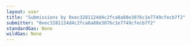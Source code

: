 ```yaml
---
layout: user
title: "Submissions by 0xec3281124d4c2fca8a88e3076c1e7749cfecb7f2"
submitter: "0xec3281124d4c2fca8a88e3076c1e7749cfecb7f2"
standardGas: None
wildGas: None
---
```


